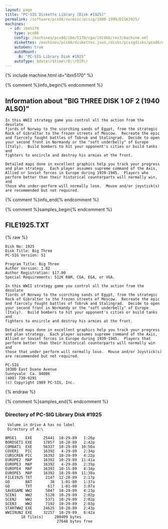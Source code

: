 ```yaml
---
layout: page
title: "PC-SIG Diskette Library (Disk #1925)"
permalink: /software/pcx86/sw/misc/pcsig/1000-1999/DISK1925/
machines:
  - id: ibm5170
    type: pcx86
    config: /machines/pcx86/ibm/5170/cga/1024kb/rev3/machine.xml
    diskettes: /machines/pcx86/diskettes.json,/disks/pcsigdisks/pcx86/diskettes.json
    autoGen: true
    autoMount:
      B: "PC-SIG Library Disk #1925"
    autoType: $date\r$time\rB:\rDIR\r
---
```


{% include machine.html id="ibm5170" %}

{% comment %}info_begin{% endcomment %}

## Information about "BIG THREE   DISK 1 OF 2 (1940 ALSO)"

    In this WWII strategy game you control all the action from the desolate
    fjords of Norway to the scorching sands of Egypt, from the strategic
    Rock of Gibraltar to the frozen streets of Moscow.  Recreate the epic
    and fiercely fought battles of Tobruk and Stalingrad.  Decide to open
    your second front in Normandy or the "soft underbelly" of Europe
    (Italy).  Build bombers to hit your opponent's cities or build tanks and
    fighters to encircle and destroy his armies at the front.
    
    Detailed maps done in excellent graphics help you track your progress
    and plan strategy.  Each player assumes supreme command of the Axis,
    Allied or Soviet forces in Europe during 1939-1945.  Players who
    perform better than their historical counterparts will normally win, and
    those who under-perform will normally lose.  Mouse and/or joystick(s)
    are recommended but not required.
{% comment %}info_end{% endcomment %}

{% comment %}samples_begin{% endcomment %}

## FILE1925.TXT

{% raw %}
```
Disk No: 1925                                                           
Disk Title: Big Three                                                   
PC-SIG Version: S1                                                      
                                                                        
Program Title: Big Three                                                
Author Version: 1.02                                                    
Author Registration: $17.00                                             
Special Requirements: 512K RAM, CGA, EGA, or VGA.                       
                                                                        
In this WWII strategy game you control all the action from the desolate 
fiords of Norway to the scorching sands of Egypt, from the strategic    
Rock of Gibralter to the frozen streets of Moscow.  Recreate the epic   
and fiercely fought battles of Tobruk and Stalingrad.  Decide to open   
your second front in Normandy or the "soft underbelly" of Europe        
(Italy).  Build bombers to hit your opponent's cities or build tanks and
fighters to encircle and destroy his armies at the front.               
                                                                        
Detailed maps done in excellent graphics help you track your progress   
and plan strategy.  Each player assumes supreme command of the Axis,    
Allied or Soviet forces in Europe during 1939-1945.  Players that       
perform better than their historical counterparts will normally win and 
those that under perform will normally lose.  Mouse and/or Joystick(s)  
are recommended but not required.                                       
                                                                        
PC-SIG                                                                  
1030D East Duane Avenue                                                 
Sunnyvale  Ca. 94086                                                    
(408) 730-9291                                                          
(c) Copyright 1989 PC-SIG, Inc.                                         
```
{% endraw %}

{% comment %}samples_end{% endcomment %}

### Directory of PC-SIG Library Disk #1925

     Volume in drive A has no label
     Directory of A:\

    BMSE1    EXE     25441  10-29-89   1:26p
    BORDSET1 EXE     17857  10-28-89   2:42p
    COMBAT1  EXE     56337  10-29-89  10:50a
    COVER1   PIC     16392   4-29-89   2:34p
    CURSCREN PIC     16392  10-29-89   4:22p
    EUROPE2  MAP     16392  10-29-89  11:41a
    EUROPE3  MAP     16392   4-29-89   2:35p
    EUROPE4  MAP     16392  10-15-89   4:34p
    EUROPE5  MAP     16392  10-29-89  11:30a
    FILE1925 TXT      2147  12-28-89   2:17p
    GO       BAT        38   1-01-80   1:37a
    GO       TXT       617   1-01-80   3:07a
    SAVEGAME WW2      5047  10-29-89   4:23p
    SCEN1    WW2      5128  10-29-89   2:02p
    SCEN2    WW2      5371  10-29-89   2:02p
    SCEN3    WW2      7192  10-29-89   2:03p
    STARTWW2 EXE     24625  10-28-89   2:43p
    WWIIRUN2 EXE     32257  10-29-89   8:42a
           18 file(s)     280409 bytes
                           27648 bytes free
